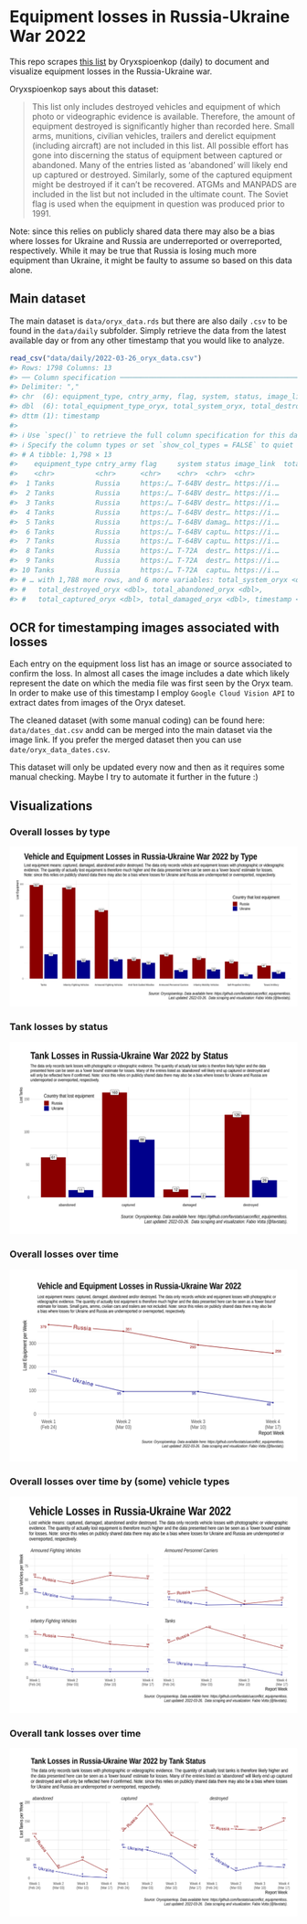 
<!-- README.md is generated from README.Rmd. Please edit that file -->

# Equipment losses in Russia-Ukraine War 2022

This repo scrapes [this
list](https://www.oryxspioenkop.com/2022/02/attack-on-europe-documenting-equipment.html)
by Oryxspioenkop (daily) to document and visualize equipment losses in
the Russia-Ukraine war.

Oryxspioenkop says about this dataset:

> This list only includes destroyed vehicles and equipment of which
> photo or videographic evidence is available. Therefore, the amount of
> equipment destroyed is significantly higher than recorded here. Small
> arms, munitions, civilian vehicles, trailers and derelict equipment
> (including aircraft) are not included in this list. All possible
> effort has gone into discerning the status of equipment between
> captured or abandoned. Many of the entries listed as ‘abandoned’ will
> likely end up captured or destroyed. Similarly, some of the captured
> equipment might be destroyed if it can’t be recovered. ATGMs and
> MANPADS are included in the list but not included in the ultimate
> count. The Soviet flag is used when the equipment in question was
> produced prior to 1991.

Note: since this relies on publicly shared data there may also be a bias
where losses for Ukraine and Russia are underreported or overreported,
respectively. While it may be true that Russia is losing much more
equipment than Ukraine, it might be faulty to assume so based on this
data alone.

## Main dataset

The main dataset is `data/oryx_data.rds` but there are also daily `.csv`
to be found in the `data/daily` subfolder. Simply retrieve the data from
the latest available day or from any other timestamp that you would like
to analyze.

``` r
read_csv("data/daily/2022-03-26_oryx_data.csv")
#> Rows: 1798 Columns: 13
#> ── Column specification ────────────────────────────────────────────────────────
#> Delimiter: ","
#> chr  (6): equipment_type, cntry_army, flag, system, status, image_link
#> dbl  (6): total_equipment_type_oryx, total_system_oryx, total_destroyed_oryx...
#> dttm (1): timestamp
#> 
#> ℹ Use `spec()` to retrieve the full column specification for this data.
#> ℹ Specify the column types or set `show_col_types = FALSE` to quiet this message.
#> # A tibble: 1,798 × 13
#>    equipment_type cntry_army flag     system status image_link  total_equipment…
#>    <chr>          <chr>      <chr>    <chr>  <chr>  <chr>                  <dbl>
#>  1 Tanks          Russia     https:/… T-64BV destr… https://i.…                7
#>  2 Tanks          Russia     https:/… T-64BV destr… https://i.…                7
#>  3 Tanks          Russia     https:/… T-64BV destr… https://i.…                7
#>  4 Tanks          Russia     https:/… T-64BV destr… https://i.…                7
#>  5 Tanks          Russia     https:/… T-64BV damag… https://i.…                7
#>  6 Tanks          Russia     https:/… T-64BV captu… https://i.…                7
#>  7 Tanks          Russia     https:/… T-64BV captu… https://i.…                7
#>  8 Tanks          Russia     https:/… T-72A  destr… https://i.…                8
#>  9 Tanks          Russia     https:/… T-72A  destr… https://i.…                8
#> 10 Tanks          Russia     https:/… T-72A  captu… https://i.…                8
#> # … with 1,788 more rows, and 6 more variables: total_system_oryx <dbl>,
#> #   total_destroyed_oryx <dbl>, total_abandoned_oryx <dbl>,
#> #   total_captured_oryx <dbl>, total_damaged_oryx <dbl>, timestamp <dttm>
```

## OCR for timestamping images associated with losses

Each entry on the equipment loss list has an image or source associated
to confirm the loss. In almost all cases the image includes a date which
likely represent the date on which the media file was first seen by the
Oryx team. In order to make use of this timestamp I employ
`Google Cloud Vision API` to extract dates from images of the Oryx
dateset.

The cleaned dataset (with some manual coding) can be found here:
`data/dates_dat.csv` andd can be merged into the main dataset via the
image link. If you prefer the merged dataset then you can use
`date/oryx_data_dates.csv`.

This dataset will only be updated every now and then as it requires some
manual checking. Maybe I try to automate it further in the future :)

## Visualizations

### Overall losses by type

![](img/overall_losses.png)

### Tank losses by status

![](img/tank_losses.png)

### Overall losses over time

![](img/overall_losses_time.png)

### Overall losses over time by (some) vehicle types

![](img/vehicle_losses_time.png)

### Overall tank losses over time

![](img/tank_losses_time.png)
